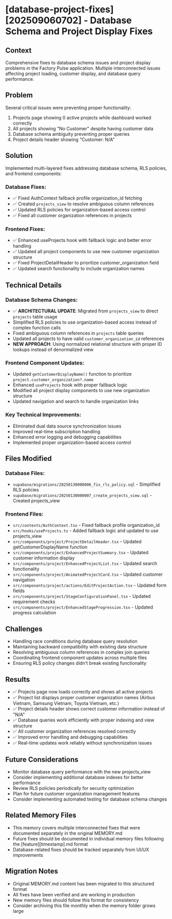 # [database-project-fixes][202509060702] - Database Schema and Project Display Fixes

## Context
Comprehensive fixes to database schema issues and project display problems in the Factory Pulse application. Multiple interconnected issues affecting project loading, customer display, and database query performance.

## Problem
Several critical issues were preventing proper functionality:
1. Projects page showing 0 active projects while dashboard worked correctly
2. All projects showing "No Customer" despite having customer data
3. Database schema ambiguity preventing proper queries
4. Project details header showing "Customer: N/A"

## Solution
Implemented multi-layered fixes addressing database schema, RLS policies, and frontend components:

### Database Fixes:
- ✅ Fixed AuthContext fallback profile organization_id fetching
- ✅ Created `projects_view` to resolve ambiguous column references
- ✅ Updated RLS policies for organization-based access control
- ✅ Fixed all customer organization references in projects

### Frontend Fixes:
- ✅ Enhanced useProjects hook with fallback logic and better error handling
- ✅ Updated all project components to use new customer organization structure
- ✅ Fixed ProjectDetailHeader to prioritize customer_organization field
- ✅ Updated search functionality to include organization names

## Technical Details

### Database Schema Changes:
- ✅ **ARCHITECTURAL UPDATE**: Migrated from `projects_view` to direct `projects` table usage
- Simplified RLS policies to use organization-based access instead of complex function calls
- Fixed ambiguous column references in `projects` table queries
- Updated all projects to have valid `customer_organization_id` references
- **NEW APPROACH**: Using normalized relational structure with proper ID lookups instead of denormalized view

### Frontend Component Updates:
- Updated `getCustomerDisplayName()` function to prioritize `project.customer_organization?.name`
- Enhanced `useProjects` hook with proper fallback logic
- Modified all project display components to use new organization structure
- Updated navigation and search to handle organization links

### Key Technical Improvements:
- Eliminated dual data source synchronization issues
- Improved real-time subscription handling
- Enhanced error logging and debugging capabilities
- Implemented proper organization-based access control

## Files Modified

### Database Files:
- `supabase/migrations/20250130000006_fix_rls_policy.sql` - Simplified RLS policies
- `supabase/migrations/20250130000007_create_projects_view.sql` - Created projects_view

### Frontend Files:
- `src/contexts/AuthContext.tsx` - Fixed fallback profile organization_id
- `src/hooks/useProjects.ts` - Added fallback logic and updated to use projects_view
- `src/components/project/ProjectDetailHeader.tsx` - Updated getCustomerDisplayName function
- `src/components/project/EnhancedProjectSummary.tsx` - Updated customer information display
- `src/components/project/EnhancedProjectList.tsx` - Updated search functionality
- `src/components/project/AnimatedProjectCard.tsx` - Updated customer navigation
- `src/components/project/actions/EditProjectAction.tsx` - Updated form fields
- `src/components/project/StageConfigurationPanel.tsx` - Updated requirement checks
- `src/components/project/EnhancedStageProgression.tsx` - Updated progress calculation

## Challenges
- Handling race conditions during database query resolution
- Maintaining backward compatibility with existing data structure
- Resolving ambiguous column references in complex join queries
- Coordinating frontend component updates across multiple files
- Ensuring RLS policy changes didn't break existing functionality

## Results
- ✅ Projects page now loads correctly and shows all active projects
- ✅ Project list displays proper customer organization names (Airbus Vietnam, Samsung Vietnam, Toyota Vietnam, etc.)
- ✅ Project details header shows correct customer information instead of "N/A"
- ✅ Database queries work efficiently with proper indexing and view structure
- ✅ All customer organization references resolved correctly
- ✅ Improved error handling and debugging capabilities
- ✅ Real-time updates work reliably without synchronization issues

## Future Considerations
- Monitor database query performance with the new projects_view
- Consider implementing additional database indexes for better performance
- Review RLS policies periodically for security optimization
- Plan for future customer organization management features
- Consider implementing automated testing for database schema changes

## Related Memory Files
- This memory covers multiple interconnected fixes that were documented separately in the original MEMORY.md
- Future fixes should be documented in individual memory files following the [feature][timestamp].md format
- Database-related fixes should be tracked separately from UI/UX improvements

## Migration Notes
- Original MEMORY.md content has been migrated to this structured format
- All fixes have been verified and are working in production
- New memory files should follow this format for consistency
- Consider archiving this file monthly when the memory folder grows large
